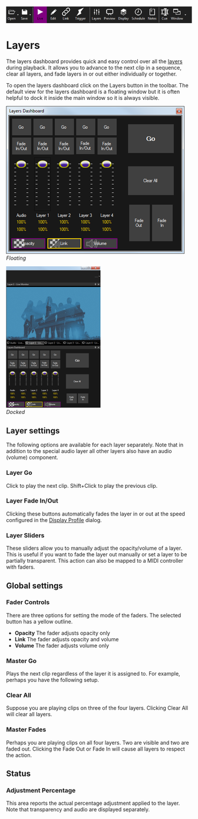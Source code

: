 ![](../../images/toolbar.png) 
# Layers

The layers dashboard provides quick and easy control over all the [layers](../layers.md) during playback. It allows you to advance to the next clip in a sequence, clear all layers, and fade layers in or out either individually or together. 

To open the layers dashboard click on the Layers button in the toolbar. The default view for the layers dashboard is a floating window but it is often helpful to dock it inside the main window so it is always visible.

![](../../images/layers-dashboard.png)    
*Floating*
     
![](../../images/layers-docked.png)    
*Docked*

## Layer settings
The following options are available for each layer separately. Note that in addition to the special audio layer all other layers also have an audio (volume) component.

### Layer Go
Click to play the next clip. Shift+Click to play the previous clip.

### Layer Fade In/Out
Clicking these buttons automatically fades the layer in or out at the speed configured in the [Display Profile](display.md) dialog.

### Layer Sliders
These sliders allow you to manually adjust the opacity/volume of a layer. This is useful if you want to fade the layer out manually or set a layer to be partially transparent. This action can also be mapped to a MIDI controller with faders.

## Global settings

### Fader Controls
There are three options for setting the mode of the faders. The selected button has a yellow outline.

- **Opacity** The fader adjusts opacity only
- **Link** The fader adjusts opacity and volume
- **Volume** The fader adjusts volume only

### Master Go
Plays the next clip regardless of the layer it is assigned to. For example, perhaps you have the following setup.

### Clear All
Suppose you are playing clips on three of the four layers. Clicking Clear All will clear all layers.

### Master Fades
Perhaps you are playing clips on all four layers. Two are visible and two are faded out. Clicking the Fade Out or Fade In will cause all layers to respect the action.

## Status

### Adjustment Percentage
This area reports the actual percentage adjustment applied to the layer. Note that transparency and audio are displayed separately.